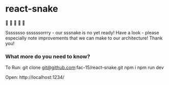 # react-snake
🐍 🐍 🐍 🐍 🐍

Ssssssso ssssssorrry - our sssnake is no yet ready!
Have a look - please especially note improvements that we can make to our architecture!
Thank you!

### What more do you need to know?

To Run:
git clone git@github.com:fac-15/react-snake.git
npm i
npm run dev

Open:
http://localhost:1234/
